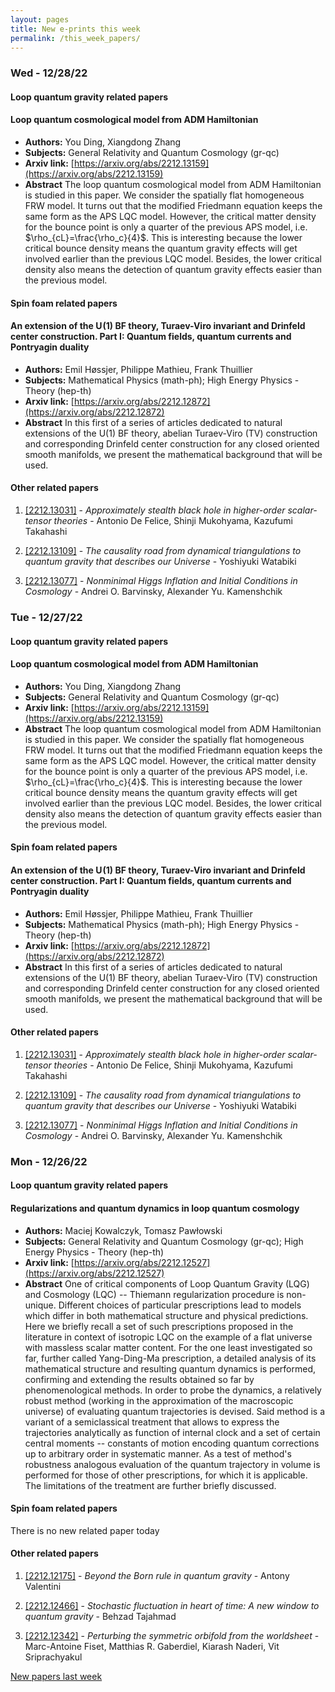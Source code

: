 ```yaml
---
layout: pages
title: New e-prints this week
permalink: /this_week_papers/
---
```




### Wed - 12/28/22

#### Loop quantum gravity related papers

#### **Loop quantum cosmological model from ADM Hamiltonian**
 - **Authors:** You Ding, Xiangdong Zhang
 - **Subjects:** General Relativity and Quantum Cosmology (gr-qc)
 - **Arxiv link:** [https://arxiv.org/abs/2212.13159](https://arxiv.org/abs/2212.13159)
 - **Abstract**
 The loop quantum cosmological model from ADM Hamiltonian is studied in this paper. We consider the spatially flat homogeneous FRW model. It turns out that the modified Friedmann equation keeps the same form as the APS LQC model. However, the critical matter density for the bounce point is only a quarter of the previous APS model, i.e. $\rho_{cL}=\frac{\rho_c}{4}$. This is interesting because the lower critical bounce density means the quantum gravity effects will get involved earlier than the previous LQC model. Besides, the lower critical density also means the detection of quantum gravity effects easier than the previous model. 

#### Spin foam related papers

#### **An extension of the $\mathrm{U}\!\left(1\right)$ BF theory, Turaev-Viro  invariant and Drinfeld center construction. Part I: Quantum fields, quantum  currents and Pontryagin duality**
 - **Authors:** Emil Høssjer, Philippe Mathieu, Frank Thuillier
 - **Subjects:** Mathematical Physics (math-ph); High Energy Physics - Theory (hep-th)
 - **Arxiv link:** [https://arxiv.org/abs/2212.12872](https://arxiv.org/abs/2212.12872)
 - **Abstract**
 In this first of a series of articles dedicated to natural extensions of the U(1) BF theory, abelian Turaev-Viro (TV) construction and corresponding Drinfeld center construction for any closed oriented smooth manifolds, we present the mathematical background that will be used. 



#### Other related papers

1. [[2212.13031]](https://arxiv.org/abs/2212.13031) - *Approximately stealth black hole in higher-order scalar-tensor theories* - Antonio De Felice, Shinji Mukohyama, Kazufumi Takahashi

1. [[2212.13109]](https://arxiv.org/abs/2212.13109) - *The causality road from dynamical triangulations to quantum gravity that  describes our Universe* - Yoshiyuki Watabiki

1. [[2212.13077]](https://arxiv.org/abs/2212.13077) - *Nonminimal Higgs Inflation and Initial Conditions in Cosmology* - Andrei O. Barvinsky, Alexander Yu. Kamenshchik



### Tue - 12/27/22

#### Loop quantum gravity related papers

#### **Loop quantum cosmological model from ADM Hamiltonian**
 - **Authors:** You Ding, Xiangdong Zhang
 - **Subjects:** General Relativity and Quantum Cosmology (gr-qc)
 - **Arxiv link:** [https://arxiv.org/abs/2212.13159](https://arxiv.org/abs/2212.13159)
 - **Abstract**
 The loop quantum cosmological model from ADM Hamiltonian is studied in this paper. We consider the spatially flat homogeneous FRW model. It turns out that the modified Friedmann equation keeps the same form as the APS LQC model. However, the critical matter density for the bounce point is only a quarter of the previous APS model, i.e. $\rho_{cL}=\frac{\rho_c}{4}$. This is interesting because the lower critical bounce density means the quantum gravity effects will get involved earlier than the previous LQC model. Besides, the lower critical density also means the detection of quantum gravity effects easier than the previous model. 

#### Spin foam related papers

#### **An extension of the $\mathrm{U}\!\left(1\right)$ BF theory, Turaev-Viro  invariant and Drinfeld center construction. Part I: Quantum fields, quantum  currents and Pontryagin duality**
 - **Authors:** Emil Høssjer, Philippe Mathieu, Frank Thuillier
 - **Subjects:** Mathematical Physics (math-ph); High Energy Physics - Theory (hep-th)
 - **Arxiv link:** [https://arxiv.org/abs/2212.12872](https://arxiv.org/abs/2212.12872)
 - **Abstract**
 In this first of a series of articles dedicated to natural extensions of the U(1) BF theory, abelian Turaev-Viro (TV) construction and corresponding Drinfeld center construction for any closed oriented smooth manifolds, we present the mathematical background that will be used. 



#### Other related papers

1. [[2212.13031]](https://arxiv.org/abs/2212.13031) - *Approximately stealth black hole in higher-order scalar-tensor theories* - Antonio De Felice, Shinji Mukohyama, Kazufumi Takahashi

1. [[2212.13109]](https://arxiv.org/abs/2212.13109) - *The causality road from dynamical triangulations to quantum gravity that  describes our Universe* - Yoshiyuki Watabiki

1. [[2212.13077]](https://arxiv.org/abs/2212.13077) - *Nonminimal Higgs Inflation and Initial Conditions in Cosmology* - Andrei O. Barvinsky, Alexander Yu. Kamenshchik



### Mon - 12/26/22

#### Loop quantum gravity related papers

#### **Regularizations and quantum dynamics in loop quantum cosmology**
 - **Authors:** Maciej Kowalczyk, Tomasz Pawłowski
 - **Subjects:** General Relativity and Quantum Cosmology (gr-qc); High Energy Physics - Theory (hep-th)
 - **Arxiv link:** [https://arxiv.org/abs/2212.12527](https://arxiv.org/abs/2212.12527)
 - **Abstract**
 One of critical components of Loop Quantum Gravity (LQG) and Cosmology (LQC) -- Thiemann regularization procedure is non-unique. Different choices of particular prescriptions lead to models which differ in both mathematical structure and physical predictions. Here we briefly recall a set of such prescriptions proposed in the literature in context of isotropic LQC on the example of a flat universe with massless scalar matter content. For the one least investigated so far, further called Yang-Ding-Ma prescription, a detailed analysis of its mathematical structure and resulting quantum dynamics is performed, confirming and extending the results obtained so far by phenomenological methods. In order to probe the dynamics, a relatively robust method (working in the approximation of the macroscopic universe) of evaluating quantum trajectories is devised. Said method is a variant of a semiclassical treatment that allows to express the trajectories analytically as function of internal clock and a set of certain central moments -- constants of motion encoding quantum corrections up to arbitrary order in systematic manner. As a test of method's robustness analogous evaluation of the quantum trajectory in volume is performed for those of other prescriptions, for which it is applicable. The limitations of the treatment are further briefly discussed. 

#### Spin foam related papers

There is no new related paper today 



#### Other related papers

1. [[2212.12175]](https://arxiv.org/abs/2212.12175) - *Beyond the Born rule in quantum gravity* - Antony Valentini

1. [[2212.12466]](https://arxiv.org/abs/2212.12466) - *Stochastic fluctuation in heart of time: A new window to quantum gravity* - Behzad Tajahmad

1. [[2212.12342]](https://arxiv.org/abs/2212.12342) - *Perturbing the symmetric orbifold from the worldsheet* - Marc-Antoine Fiset, Matthias R. Gaberdiel, Kiarash Naderi, Vit Sriprachyakul






[New papers last week]({{site.url}}/archived/weekly/pre-prints/2022/12/26/archived_weekly_papers.html)